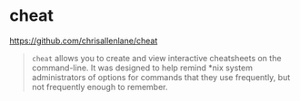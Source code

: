 # cheat

https://github.com/chrisallenlane/cheat

> `cheat` allows you to create and view interactive cheatsheets on the command-line. It was designed to help remind *nix system administrators of options for commands that they use frequently, but not frequently enough to remember.
